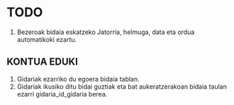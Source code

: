 # TODO 

1. Bezeroak bidaia eskatzeko
   Jatorria, helmuga, data eta ordua automatikoki ezartu.


## KONTUA EDUKI

1. Gidariak ezarriko du egoera bidaia tablan.
2. Gidariak ikusiko ditu bidai guztiak eta bat aukeratzerakoan bidaia taulan
   ezarri gidaria_id_gidaria berea.

